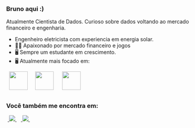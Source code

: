 ### Bruno aqui :)
Atualmente Cientista de Dados. Curioso sobre dados voltando ao mercado financeiro e engenharia.

- Engenheiro eletricista com experiencia em energia solar.
- 🧗🏼 Apaixonado por mercado financeiro e jogos
- 🖥️ Sempre um estudante em crescimento.
- 🖥️ Atualmente mais focado em:
<div style="display: inline">
  &nbsp;&nbsp;<img width='50' height='50' src="https://cdn.jsdelivr.net/gh/devicons/devicon/icons/python/python-original.svg" />&nbsp;&nbsp;
  &nbsp;&nbsp;<img width='50' height='50' src="https://cdn.jsdelivr.net/gh/devicons/devicon/icons/r/r-original.svg" />&nbsp;&nbsp;&nbsp;
  &nbsp;&nbsp;<img width='50' height='50' src="https://https://cdn.jsdelivr.net/npm/powerbi-client@2.22.3/dist/powerbi.min.js" />&nbsp;&nbsp;
</div> 

##

### Você também me encontra em:
&nbsp;<a href="https://www.linkedin.com/in/brunofcb/">
  <img src="https://img.shields.io/badge/linkedin-%230077B5.svg?style=for-the-badge&logo=linkedin&logoColor=white">
</a>&nbsp;
&nbsp;<a href="https://medium.com/@brunofelipecolaresb">
  <img src="https://img.shields.io/badge/Medium-12100E?style=for-the-badge&logo=medium&logoColor=white">
</a>&nbsp;

